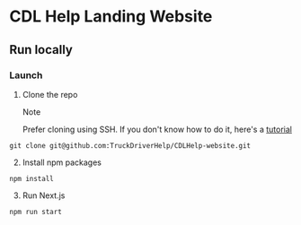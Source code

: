 # CDL Help Landing Website

## Run locally

### Launch

1. Clone the repo
   > [!NOTE]
   > Prefer cloning using SSH. If you don't know how to do it, here's a [tutorial](https://www.theserverside.com/blog/Coffee-Talk-Java-News-Stories-and-Opinions/github-clone-with-ssh-keys)

```
git clone git@github.com:TruckDriverHelp/CDLHelp-website.git
```

2. Install npm packages

```
npm install
```

3. Run Next.js

```
npm run start
```
